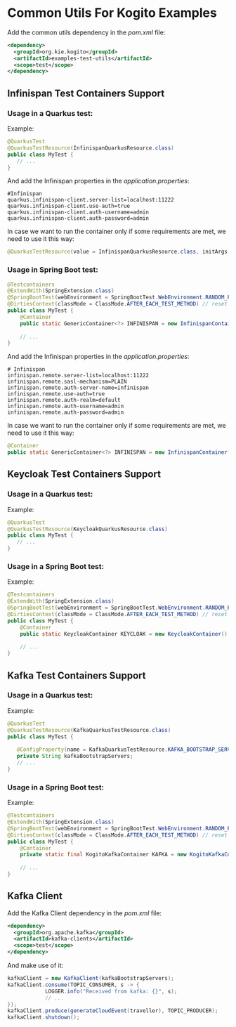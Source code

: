 # Common Utils For Kogito Examples

Add the common utils dependency in the _pom.xml_ file:

```xml
<dependency>
  <groupId>org.kie.kogito</groupId>
  <artifactId>examples-test-utils</artifactId>
  <scope>test</scope>
</dependency>
```

## Infinispan Test Containers Support

### Usage in a Quarkus test:

Example:

```java
@QuarkusTest
@QuarkusTestResource(InfinispanQuarkusResource.class)
public class MyTest {
   // ...
}
```

And add the Infinispan properties in the _application.properties_:

```
#Infinispan
quarkus.infinispan-client.server-list=localhost:11222
quarkus.infinispan-client.use-auth=true
quarkus.infinispan-client.auth-username=admin
quarkus.infinispan-client.auth-password=admin
```

In case we want to run the container only if some requirements are met, we need to use it this way:

```java
@QuarkusTestResource(value = InfinispanQuarkusResource.class, initArgs = {@ResourceArg(name = "conditional", value = "true")})
```

### Usage in Spring Boot test:


```java
@Testcontainers
@ExtendWith(SpringExtension.class)
@SpringBootTest(webEnvironment = SpringBootTest.WebEnvironment.RANDOM_PORT, classes = DemoApplication.class)
@DirtiesContext(classMode = ClassMode.AFTER_EACH_TEST_METHOD) // reset spring context after each test method
public class MyTest {
    @Container
    public static GenericContainer<?> INFINISPAN = new InfinispanContainer();
    
    // ...
}
```

And add the Infinispan properties in the _application.properties_:

```
# Infinispan
infinispan.remote.server-list=localhost:11222
infinispan.remote.sasl-mechanism=PLAIN
infinispan.remote.auth-server-name=infinispan
infinispan.remote.use-auth=true
infinispan.remote.auth-realm=default
infinispan.remote.auth-username=admin
infinispan.remote.auth-password=admin
```

In case we want to run the container only if some requirements are met, we need to use it this way:

```java
@Container
public static GenericContainer<?> INFINISPAN = new InfinispanContainer().enableConditional();
```

## Keycloak Test Containers Support

### Usage in a Quarkus test:

Example:

```java
@QuarkusTest
@QuarkusTestResource(KeycloakQuarkusResource.class)
public class MyTest {
   // ...
}
```

### Usage in a Spring Boot test:

Example:

```java
@Testcontainers
@ExtendWith(SpringExtension.class)
@SpringBootTest(webEnvironment = SpringBootTest.WebEnvironment.RANDOM_PORT, classes = DemoApplication.class)
@DirtiesContext(classMode = ClassMode.AFTER_EACH_TEST_METHOD) // reset spring context after each test method
public class MyTest {
    @Container
    public static KeycloakContainer KEYCLOAK = new KeycloakContainer();
    
    // ...
}
```

## Kafka Test Containers Support

### Usage in a Quarkus test:

Example:

```java
@QuarkusTest
@QuarkusTestResource(KafkaQuarkusTestResource.class)
public class MyTest {
   
   @ConfigProperty(name = KafkaQuarkusTestResource.KAFKA_BOOTSTRAP_SERVERS)
   private String kafkaBootstrapServers;
   // ...
}
```

### Usage in a Spring Boot test:

Example:

```java
@Testcontainers
@ExtendWith(SpringExtension.class)
@SpringBootTest(webEnvironment = SpringBootTest.WebEnvironment.RANDOM_PORT, classes = DemoApplication.class)
@DirtiesContext(classMode = ClassMode.AFTER_EACH_TEST_METHOD) // reset spring context after each test method
public class MyTest {
    @Container
    private static final KogitoKafkaContainer KAFKA = new KogitoKafkaContainer();
    
    // ...
}
```

## Kafka Client

Add the Kafka Client dependency in the _pom.xml_ file:

```xml
<dependency>
  <groupId>org.apache.kafka</groupId>
  <artifactId>kafka-clients</artifactId>
  <scope>test</scope>
</dependency>
```

And make use of it:

```java
kafkaClient = new KafkaClient(kafkaBootstrapServers);
kafkaClient.consume(TOPIC_CONSUMER, s -> {
            LOGGER.info("Received from kafka: {}", s);
            // ...
});
kafkaClient.produce(generateCloudEvent(traveller), TOPIC_PRODUCER);
kafkaClient.shutdown();
``` 
